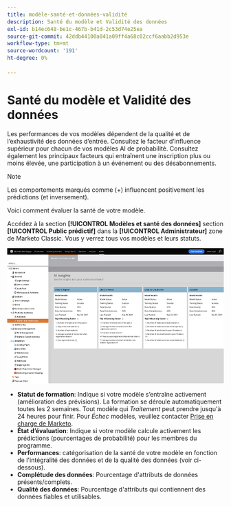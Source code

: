 ```yaml
---
title: modèle-santé-et-données-validité
description: Santé du modèle et Validité des données
exl-id: b14ec648-be1c-467b-b41d-2c53d74e25ea
source-git-commit: 42ddb44100a041a09ff4a68c02ccf6aabb2d953e
workflow-type: tm+mt
source-wordcount: '191'
ht-degree: 0%

---
```


# Santé du modèle et Validité des données

Les performances de vos modèles dépendent de la qualité et de l’exhaustivité des données d’entrée. Consultez le facteur d’influence supérieur pour chacun de vos modèles AI de probabilité. Consultez également les principaux facteurs qui entraînent une inscription plus ou moins élevée, une participation à un événement ou des désabonnements.

>[!NOTE]
>
>Les comportements marqués comme (+) influencent positivement les prédictions (et inversement).

Voici comment évaluer la santé de votre modèle.

Accédez à la section **[!UICONTROL Modèles et santé des données]** section **[!UICONTROL Public prédictif]** dans la **[!UICONTROL Administrateur]** zone de Marketo Classic. Vous y verrez tous vos modèles et leurs statuts.

![Image Un](/help/sky/assets/predictive-audiences/model-health-and-data-validity/model-health-and-data-validity-1.png)

* **Statut de formation**: Indique si votre modèle s’entraîne activement (amélioration des prévisions). La formation se déroule automatiquement toutes les 2 semaines. Tout modèle qui _Traitement_ peut prendre jusqu&#39;à 24 heures pour finir. Pour _Échec_ modèles, veuillez contacter [Prise en charge de Marketo](https://nation.marketo.com/t5/Support/ct-p/Support).
* **État d’évaluation**: Indique si votre modèle calcule activement les prédictions (pourcentages de probabilité) pour les membres du programme.
* **Performances**: catégorisation de la santé de votre modèle en fonction de l&#39;intégralité des données et de la qualité des données (voir ci-dessous).
* **Complétude des données**: Pourcentage d&#39;attributs de données présents/complets.
* **Qualité des données**: Pourcentage d&#39;attributs qui contiennent des données fiables et utilisables.

